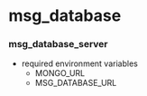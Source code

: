 msg_database
============



### msg_database_server

* required environment variables
  * MONGO_URL
  * MSG_DATABASE_URL
